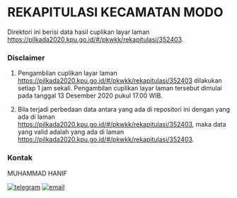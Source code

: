 
# REKAPITULASI KECAMATAN MODO

Direktori ini berisi data hasil cuplikan layar laman https://pilkada2020.kpu.go.id/#/pkwkk/rekapitulasi/352403.

### Disclaimer

1. Pengambilan cuplikan layar laman https://pilkada2020.kpu.go.id/#/pkwkk/rekapitulasi/352403 dilakukan setiap 1 jam sekali. Pengambilan cuplikan layar laman tersebut dimulai pada tanggal 13 Desember 2020 pukul 17.00 WIB.

2. Bila terjadi perbedaan data antara yang ada di repositori ini dengan yang ada di laman https://pilkada2020.kpu.go.id/#/pkwkk/rekapitulasi/352403, maka data yang valid adalah yang ada di laman https://pilkada2020.kpu.go.id/#/pkwkk/rekapitulasi/352403.

### Kontak

MUHAMMAD HANIF

[![telegram](https://img.shields.io/badge/telegram-@muhammad__hanif-blue)](https://t.me/muhammad_hanif) [![email](https://img.shields.io/badge/email-moehammadhanif@gmail.com-white)](mailto:moehammadhanif@gmail.com)


